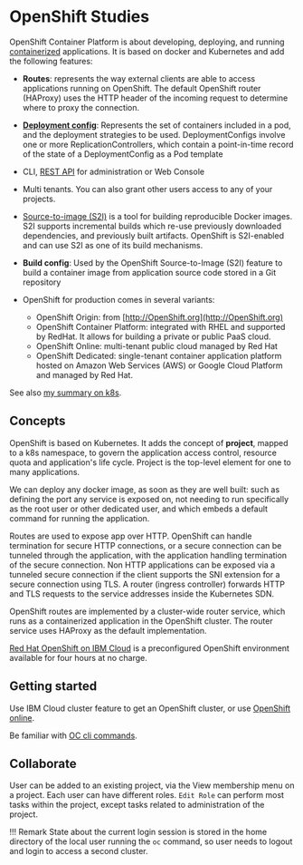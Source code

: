 # OpenShift Studies

OpenShift Container Platform is about developing, deploying, and running [containerized](/docker) applications. It is based on docker and Kubernetes and add the following features:

* **Routes**: represents the way external clients are able to access applications running on OpenShift. 
The default OpenShift router (HAProxy) uses the HTTP header of the incoming request to determine where to proxy the connection.
* **[Deployment config](https://docs.openshift.com/container-platform/4.1/applications/deployments/what-deployments-are.html)**: Represents the set of containers included in a pod, and the deployment strategies to be used. 
DeploymentConfigs involve one or more ReplicationControllers, which contain a point-in-time record of the state of a DeploymentConfig as a Pod template
* CLI, [REST API](https://docs.OpenShift.org/latest/rest_api/index.html) for administration or Web Console
* Multi tenants. You can also grant other users access to any of your projects. 
* [Source-to-image (S2I)](https://docs.OpenShift.org/latest/creating_images/s2i.html) is a tool for building reproducible Docker images. S2I supports incremental builds which re-use previously downloaded dependencies, and previously built artifacts. OpenShift is S2I-enabled and can use S2I as one of its build mechanisms.
* **Build config**: Used by the OpenShift Source-to-Image (S2I) feature to build a container image from application source code stored in a Git repository

* OpenShift for production comes in several variants:

    * OpenShift Origin: from [http://OpenShift.org](http://OpenShift.org)
    * OpenShift Container Platform: integrated with RHEL and supported by RedHat. It allows for building a private or public PaaS cloud.
    * OpenShift Online: multi-tenant public cloud managed by Red Hat
    * OpenShift Dedicated: single-tenant container application platform hosted on Amazon Web Services (AWS) or Google Cloud Platform and managed by Red Hat.

See also [my summary on k8s](k8s/k8s-0.md).

## Concepts

OpenShift is based on Kubernetes. It adds the concept of **project**, mapped to a k8s namespace, to govern the application access
 control, resource quota and application's life cycle. Project is the top-level element for one to many applications.

We can deploy any docker image, as soon as they are well built: such as defining the port any service is exposed on, 
not needing to run specifically as the root user or other dedicated user, and which embeds a default command for running the application.

Routes are used to expose app over HTTP. OpenShift can handle termination for secure HTTP connections, or a secure connection can be tunneled through the application, 
with the application handling termination of the secure connection. Non HTTP applications can be exposed via a tunneled secure connection if the client supports
 the SNI extension for a secure connection using TLS.
A router (ingress controller) forwards HTTP and TLS requests to the service addresses inside the Kubernetes SDN.

OpenShift routes are implemented by a cluster-wide router service, which runs as a containerized application in the OpenShift cluster. 
The router service uses HAProxy as the default implementation.

[Red Hat OpenShift on IBM Cloud](https://developer.ibm.com/openlabs/OpenShift) is a preconfigured OpenShift environment available
 for four hours at no charge. 

## Getting started

Use IBM Cloud cluster feature to get an OpenShift cluster, or use [OpenShift online](https://docs.OpenShift.com/online/getting_started/basic_walkthrough.html).

Be familiar with [OC cli commands](oc-cli.md).

## Collaborate

User can be added to an existing project, via the View membership menu on a project. Each user can have different roles. 
`Edit Role` can perform most tasks within the project, except tasks related to administration of the project.

!!! Remark
    State about the current login session is stored in the home directory of the local user running the `oc` command, 
    so user needs to logout and login to access a second cluster. 

